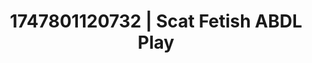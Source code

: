 ---
categories:
- Bukkake
- Mirror play
- Wet skin
- Caressing curves
- Dirty mind games
image: /assets/images/1747801120732.jpg
layout: post
seo:
  description: Featured content with exclusive ABDL Play, Scat Fetish. HD images available.
  keywords: ABDL Play, Scat Fetish
  og_image: /assets/images/1747801120732.jpg
  schema_type: VisualArtwork
tags:
- ABDL Play
- Scat Fetish
- '#1747801120732'
title: 1747801120732 | Scat Fetish ABDL Play
---